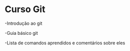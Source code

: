 # Curso Git
-Introdução ao git

-Guia básico git 

-Lista de comandos aprendidos e comentários sobre eles
